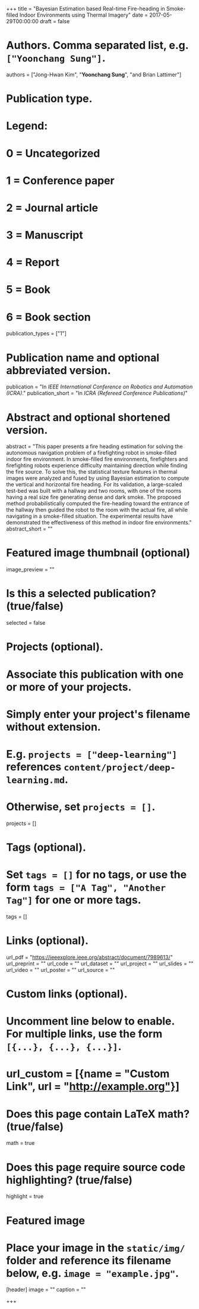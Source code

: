 +++
title = "Bayesian Estimation based Real-time Fire-heading in Smoke-filled Indoor Environments using Thermal Imagery"
date = 2017-05-29T00:00:00
draft = false

# Authors. Comma separated list, e.g. `["Yoonchang Sung"]`.
authors = ["Jong-Hwan Kim", "**Yoonchang Sung**", "and Brian Lattimer"]

# Publication type.
# Legend:
# 0 = Uncategorized
# 1 = Conference paper
# 2 = Journal article
# 3 = Manuscript
# 4 = Report
# 5 = Book
# 6 = Book section
publication_types = ["1"]

# Publication name and optional abbreviated version.
publication = "In *IEEE International Conference on Robotics and Automation (ICRA)*."
publication_short = "In *ICRA (Refereed Conference Publications)*"

# Abstract and optional shortened version.
abstract = "This paper presents a fire heading estimation for solving the autonomous navigation problem of a firefighting robot in smoke-filled indoor fire environment. In smoke-filled fire environments, firefighters and firefighting robots experience difficulty maintaining direction while finding the fire source. To solve this, the statistical texture features in thermal images were analyzed and fused by using Bayesian estimation to compute the vertical and horizontal fire heading. For its validation, a large-scaled test-bed was built with a hallway and two rooms, with one of the rooms having a real size fire generating dense and dark smoke. The proposed method probabilistically computed the fire-heading toward the entrance of the hallway then guided the robot to the room with the actual fire, all while navigating in a smoke-filled situation. The experimental results have demonstrated the effectiveness of this method in indoor fire environments."
abstract_short = ""

# Featured image thumbnail (optional)
image_preview = ""

# Is this a selected publication? (true/false)
selected = false

# Projects (optional).
#   Associate this publication with one or more of your projects.
#   Simply enter your project's filename without extension.
#   E.g. `projects = ["deep-learning"]` references `content/project/deep-learning.md`.
#   Otherwise, set `projects = []`.
projects = []

# Tags (optional).
#   Set `tags = []` for no tags, or use the form `tags = ["A Tag", "Another Tag"]` for one or more tags.
tags = []

# Links (optional).
url_pdf = "https://ieeexplore.ieee.org/abstract/document/7989613/"
url_preprint = ""
url_code = ""
url_dataset = ""
url_project = ""
url_slides = ""
url_video = ""
url_poster = ""
url_source = ""

# Custom links (optional).
#   Uncomment line below to enable. For multiple links, use the form `[{...}, {...}, {...}]`.
# url_custom = [{name = "Custom Link", url = "http://example.org"}]

# Does this page contain LaTeX math? (true/false)
math = true

# Does this page require source code highlighting? (true/false)
highlight = true

# Featured image
# Place your image in the `static/img/` folder and reference its filename below, e.g. `image = "example.jpg"`.
[header]
image = ""
caption = ""

+++
